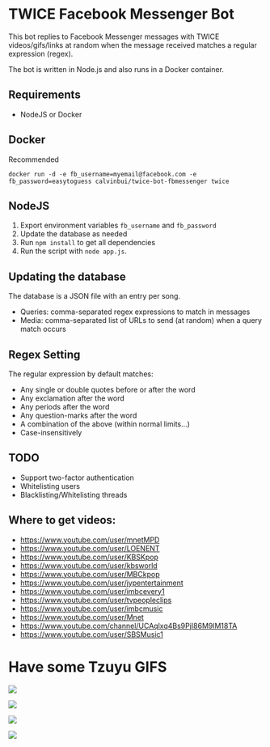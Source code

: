 # TWICE Facebook Messenger Bot

This bot replies to Facebook Messenger messages with TWICE videos/gifs/links at random when the message received matches a regular expression (regex).

The bot is written in Node.js and also runs in a Docker container.

## Requirements
-   NodeJS or Docker

## Docker

Recommended

```
docker run -d -e fb_username=myemail@facebook.com -e fb_password=easytoguess calvinbui/twice-bot-fbmessenger twice
```

## NodeJS
1.  Export environment variables `fb_username` and `fb_password`
2.  Update the database as needed
3.  Run `npm install` to get all dependencies
4.  Run the script with `node app.js`.

## Updating the database
The database is a JSON file with an entry per song.
-   Queries: comma-separated regex expressions to match in messages
-   Media: comma-separated list of URLs to send (at random) when a query match occurs

## Regex Setting
The regular expression by default matches:
*   Any single or double quotes before or after the word
*   Any exclamation after the word
*   Any periods after the word
*   Any question-marks after the word
*   A combination of the above (within normal limits...)
*   Case-insensitively

## TODO
-   Support two-factor authentication
-   Whitelisting users
-   Blacklisting/Whitelisting threads

## Where to get videos:
* https://www.youtube.com/user/mnetMPD
* https://www.youtube.com/user/LOENENT
* https://www.youtube.com/user/KBSKpop
* https://www.youtube.com/user/kbsworld
* https://www.youtube.com/user/MBCkpop
* https://www.youtube.com/user/jypentertainment
* https://www.youtube.com/user/imbcevery1
* https://www.youtube.com/user/tvpeopleclips
* https://www.youtube.com/user/imbcmusic
* https://www.youtube.com/user/Mnet
* https://www.youtube.com/channel/UCAqlxq4Bs9PjI86M9lM18TA
* https://www.youtube.com/user/SBSMusic1

# Have some Tzuyu GIFS

![](https://media.giphy.com/media/l3vQXTEZCTSc9077y/giphy.gif)

![](https://media1.tenor.com/images/81ad1336f157f701924784a5a8578ab2/tenor.gif?itemid=7822248)

![](http://i.imgur.com/PujI2OB.gif)

![](https://media1.tenor.com/images/2b11973db9af4c00b234bd1d60991f20/tenor.gif?itemid=7167810)
